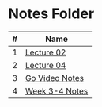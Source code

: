 # Notes Folder

|   #   | Name | 
| :---: | --------------- | 
|   1   | [Lecture 02](./Lecture02.go)  |
|   2   | [Lecture 04](./Lecture04.go)  |
|   3   | [Go Video Notes](https://github.com/ACHarrison32/4143-PLC/tree/main/Lecture%20Notes/Go%20Video%20Notes%20%231) |
|   4   | [Week 3-4 Notes](https://github.com/ACHarrison32/4143-PLC/tree/main/Lecture%20Notes/Week%203-4) |
